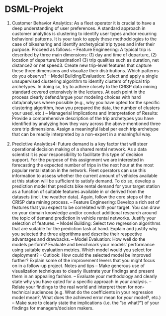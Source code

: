 # DSML-Projekt

1. Customer Behavior Analytics: As a fleet operator it is crucial to have a deep understanding of
user preferences. A standard approach in customer analytics is clustering to identify user types and/or
recurring behavioral patterns. It is your task to apply these methodologies to the case of bikesharing
and identify archetypical trip types and infer their purpose. Proceed as follows:
– Feature Engineering: A typical trip is described by three main dimensions: (1) day and time of
departure, (2) location of departure/destination1 (3) trip qualities such as duration, net distance2
or net speed3. Create new trip-level features that capture these three dimensions and visualize
their distributions. Which patterns do you observe?
– Model Building/Evaluation: Select and apply a single unsupervised clustering algorithm to identify
clusters of typical trip archetypes. In doing so, try to adhere closely to the CRISP data mining
standard covered extensively in the lectures. At each point in the process clearly defend/argue
your modeling choices with hard data/analyses where possible (e.g., why you have opted for the
specific clustering algorithm, how you prepared the data, the number of clusters your used, etc.)
– Managerial Implications and Interpretation of Results: Provide a comprehensive description of
the trip archetypes you have identified by analyzing how they vary across the above-mentioned
three core trip dimensions. Assign a meaningful label per each trip archetype that can be readily
interpreted by a non-expert in a meaningful way.

2. Predictive Analytics4: Future demand is a key factor that will steer operational decision making of
a shared rental network. As a data scientist it is your responsibility to facilitate this type of decision
support. For the purpose of this assignment we are interested in forecasting the expected number
of trips in the next hour at the most popular rental station in the network. Fleet operators
can use this information to assess whether the current amount of vehicles available at this station
will be sufficient to satisfy demand. To do so, develop a prediction model that predicts bike rental
demand for your target station as a function of suitable features available in or derived from the
datasets (incl. the weather data). Again, follow the core steps of the CRISP data mining process.
– Feature Engineering: Develop a rich set of features that you expect to be correlated with your
target. You can draw on your domain knowledge and/or conduct additional research around the
topic of demand prediction in vehicle rental networks. Justify your selection of features.
– Model Building: Select two regression algorithms that are suitable for the prediction task at
hand. Explain and justify why you selected the three algorithms and describe their respective
advantages and drawbacks.
– Model Evaluation: How well do the models perform? Evaluate and benchmark your models’
performance using suitable evaluation metrics. Which model would you select for deployment?
– Outlook: How could the selected model be improved further? Explain some of the improvement
levers that you might focus on in a follow-up project.
Notes and tips
– Make generous use of visualization techniques to clearly illustrate your findings and present them in
an appealing fashion.
– Evaluate your methodology and clearly state why you have opted for a specific approach in your
analysis.
– Relate your findings to the real world and interpret them for non-technical audiences (e.g. What do
the coefficients in your regression model mean?, What does the achieved error mean for your model?,
etc.)
– Make sure to clearly state the implications (i.e. the ”so what?”) of your findings for managers/decision
makers.

